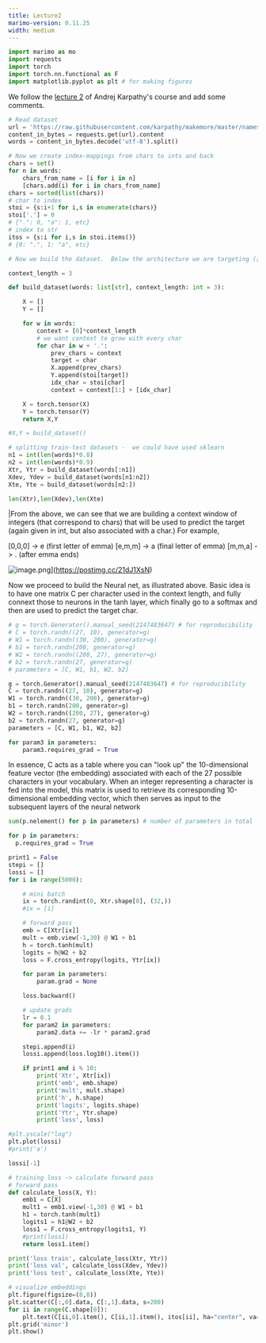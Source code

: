 ```yaml
---
title: Lecture2
marimo-version: 0.11.25
width: medium
---
```


```python {.marimo}
import marimo as mo
import requests
import torch
import torch.nn.functional as F
import matplotlib.pyplot as plt # for making figures
```

We follow the [lecture 2](https://www.youtube.com/watch?v=TCH_1BHY58I&list=PLAqhIrjkxbuWI23v9cThsA9GvCAUhRvKZ&index=3&ab_channel=AndrejKarpathy) of Andrej Karpathy's course and add some comments.

```python {.marimo}
# Read dataset
url = 'https://raw.githubusercontent.com/karpathy/makemore/master/names.txt'
content_in_bytes = requests.get(url).content
words = content_in_bytes.decode('utf-8').split()
```

```python {.marimo}
# Now we create index-mappings from chars to ints and back
chars = set()
for n in words:
    chars_from_name = [i for i in n]
    [chars.add(i) for i in chars_from_name]
chars = sorted(list(chars))
# char to index
stoi = {s:i+1 for i,s in enumerate(chars)}
stoi['.'] = 0
# {".": 0, "a": 1, etc}
# index to str
itos = {s:i for i,s in stoi.items()}
# {0: ".", 1: "a", etc}
```

```python {.marimo}
# Now we build the dataset.  Below the architecture we are targeting ([link](https://www.jmlr.org/papers/volume3/bengio03a/bengio03a.pdf))
```

```python {.marimo}
context_length = 3

def build_dataset(words: list[str], context_length: int = 3):

    X = []
    Y = []

    for w in words:
        context = [0]*context_length
        # we want context to grow with every char
        for char in w + '.':
            prev_chars = context
            target = char
            X.append(prev_chars)
            Y.append(stoi[target])
            idx_char = stoi[char]
            context = context[1:] + [idx_char]

    X = torch.tensor(X)
    Y = torch.tensor(Y)
    return X,Y
```

```python {.marimo}
#X,Y = build_dataset()

# splitting train-test datasets -  we could have used sklearn
n1 = int(len(words)*0.8)
n2 = int(len(words)*0.9)
Xtr, Ytr = build_dataset(words[:n1])
Xdev, Ydev = build_dataset(words[n1:n2])
Xte, Yte = build_dataset(words[n2:])
```

```python {.marimo}
len(Xtr),len(Xdev),len(Xte)
```

|From the above, we can see that we are building a context window of integers (that correspond to chars) that will be used to predict the target (again given in int, but also associated with a char.) For example,

[0,0,0] -> e (first letter of emma)
[e,m,m] -> a (final letter of emma)
[m,m,a] -> . (after emma ends)
<!---->
![image.png](https://i.postimg.cc/Z5XhDGjn/image.png)](https://postimg.cc/21dJ1XsN)
<!---->
Now we proceed to build the Neural net, as illustrated above.
Basic idea is to have one matrix C per character used in the context length, and fully connext those to neurons in the tanh layer, which finally go to a softmax and then are used to predict the target char.

```python {.marimo}
# g = torch.Generator().manual_seed(2147483647) # for reproducibility
# C = torch.randn((27, 10), generator=g)
# W1 = torch.randn((30, 200), generator=g)
# b1 = torch.randn(200, generator=g)
# W2 = torch.randn((200, 27), generator=g)
# b2 = torch.randn(27, generator=g)
# parameters = [C, W1, b1, W2, b2]

g = torch.Generator().manual_seed(2147483647) # for reproducibility
C = torch.randn((27, 10), generator=g)
W1 = torch.randn((30, 200), generator=g)
b1 = torch.randn(200, generator=g)
W2 = torch.randn((200, 27), generator=g)
b2 = torch.randn(27, generator=g)
parameters = [C, W1, b1, W2, b2]

for param3 in parameters:
    param3.requires_grad = True
```

In essence, C acts as a table where you can "look up" the 10-dimensional feature vector (the embedding) associated with each of the 27 possible characters in your vocabulary. When an integer representing a character is fed into the model, this matrix is used to retrieve its corresponding 10-dimensional embedding vector, which then serves as input to the subsequent layers of the neural network

```python {.marimo}
sum(p.nelement() for p in parameters) # number of parameters in total
```

```python {.marimo}
for p in parameters:
  p.requires_grad = True
```

```python {.marimo}
print1 = False
stepi = []
lossi = []
for i in range(5000):

    # mini batch
    ix = torch.randint(0, Xtr.shape[0], (32,))
    #ix = [i]

    # forward pass
    emb = C[Xtr[ix]]
    mult = emb.view(-1,30) @ W1 + b1
    h = torch.tanh(mult)
    logits = h@W2 + b2
    loss = F.cross_entropy(logits, Ytr[ix])

    for param in parameters:
        param.grad = None

    loss.backward()

    # update grads
    lr = 0.1
    for param2 in parameters:
        param2.data += -lr * param2.grad

    stepi.append(i)
    lossi.append(loss.log10().item())

    if print1 and i % 10:
        print('Xtr', Xtr[ix])
        print('emb', emb.shape)
        print('mult', mult.shape)
        print('h', h.shape)
        print('logits', logits.shape)
        print('Ytr', Ytr.shape)
        print('loss', loss)
```

```python {.marimo}
#plt.yscale("log")
plt.plot(lossi)
#print('a')
```

```python {.marimo}
lossi[-1]
```

```python {.marimo}
# training loss -> calculate forward pass
# forward pass
def calculate_loss(X, Y):
    emb1 = C[X]
    mult1 = emb1.view(-1,30) @ W1 + b1
    h1 = torch.tanh(mult1)
    logits1 = h1@W2 + b2
    loss1 = F.cross_entropy(logits1, Y)
    #print(loss1)
    return loss1.item()
```

```python {.marimo}
print('loss train', calculate_loss(Xtr, Ytr))
print('loss val', calculate_loss(Xdev, Ydev))
print('loss test', calculate_loss(Xte, Yte))
```

```python {.marimo}
# visualize embeddings
plt.figure(figsize=(8,8))
plt.scatter(C[:,0].data, C[:,1].data, s=200)
for ii in range(C.shape[0]):
    plt.text(C[ii,0].item(), C[ii,1].item(), itos[ii], ha="center", va="center", color='white')
plt.grid('minor')
plt.show()
```

```python {.marimo}

```